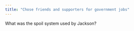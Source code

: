 ```yaml
---
title: "Chose friends and supporters for government jobs"
---
```

What was the spoil system used by Jackson?

